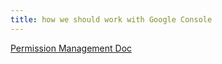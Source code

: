 ```yaml
---
title: how we should work with Google Console
---
```


[Permission Management Doc](https://support.google.com/webmasters/answer/7687615?hl=en-GB)
